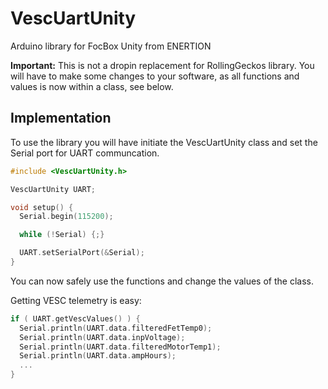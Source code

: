 # VescUartUnity

Arduino library for FocBox Unity from ENERTION

**Important:** This is not a dropin replacement for RollingGeckos library. You will have to make some changes to your software, as all functions and values is now within a class, see below.

## Implementation

To use the library you will have initiate the VescUartUnity class and set the Serial port for UART communcation.

```cpp
#include <VescUartUnity.h>

VescUartUnity UART;

void setup() {
  Serial.begin(115200);

  while (!Serial) {;}

  UART.setSerialPort(&Serial);
}
```

You can now safely use the functions and change the values of the class.

Getting VESC telemetry is easy:

```cpp
if ( UART.getVescValues() ) {
  Serial.println(UART.data.filteredFetTemp0);
  Serial.println(UART.data.inpVoltage);
  Serial.println(UART.data.filteredMotorTemp1);
  Serial.println(UART.data.ampHours);
  ...
}
```

